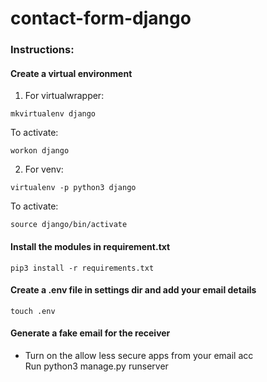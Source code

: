 # contact-form-django

### Instructions:
#### Create a virtual environment 
1. For virtualwrapper: 
```
mkvirtualenv django
```

To activate:
```
workon django
```

2. For venv: 
```
virtualenv -p python3 django
```
To activate: 
```
source django/bin/activate
```
 

#### Install the modules in requirement.txt 
```
pip3 install -r requirements.txt 
```

#### Create a .env file in settings dir and add your email details 
```
touch .env
```

#### Generate a fake email for the receiver

- Turn on the allow less secure apps from your email acc <br>
Run python3 manage.py runserver